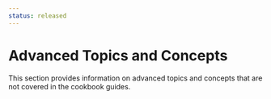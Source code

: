 ```yaml
---
status: released
---
```


# Advanced Topics and Concepts

This section provides information on advanced topics and concepts that are not covered in the cookbook guides.


<script setup>
import { data as pages } from './index.data.js'
</script>

<br>
<IndexList :pages='pages' />
